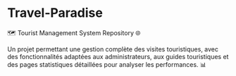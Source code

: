 # Travel-Paradise
🗺️ Tourist Management System Repository 🌐

Un projet permettant une gestion complète des visites touristiques, avec des fonctionnalités adaptées aux administrateurs, aux guides touristiques et des pages statistiques détaillées pour analyser les performances. 📊
